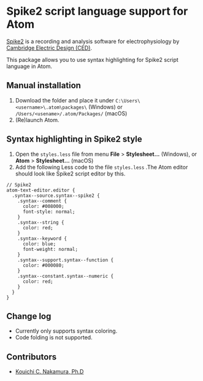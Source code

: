 # Spike2 script language support for Atom

[Spike2](http://ced.co.uk/products/spkovin) is a recording and analysis software for electrophysiology by [Cambridge Electric Design (CED)](http://ced.co.uk/).

This package allows you to use syntax highlighting for Spike2 script language in Atom.



## Manual installation

1. Download the folder and place it under `C:\Users\<username>\.atom\packages\` (Windows) or `/Users/<usename>/.atom/Packages/` (macOS)
2. (Re)launch Atom.



## Syntax highlighting in Spike2 style

1. Open the `styles.less` file from menu **File** > **Stylesheet...** (Windows), or **Atom** > **Stylesheet…** (macOS)
2. Add the following Less code to the file `styles.less` .The Atom editor should look like Spike2 script editor by this.

```less
// Spike2
atom-text-editor.editor {
  .syntax--source.syntax--spike2 {
    .syntax--comment {
      color: #008000;
      font-style: normal;
    }
    .syntax--string {
      color: red;
    }
    .syntax--keyword {
      color: blue;
      font-weight: normal;
    }
    .syntax--support.syntax--function {
      color: #000080;
    }
    .syntax--constant.syntax--numeric {
      color: red;
    }
  }
}
```

## Change log

+ Currently only supports syntax coloring.
+ Code folding is not supported.



## Contributors

+ [Kouichi C. Nakamura, Ph.D](https://github.com/kouichi-c-nakamura)